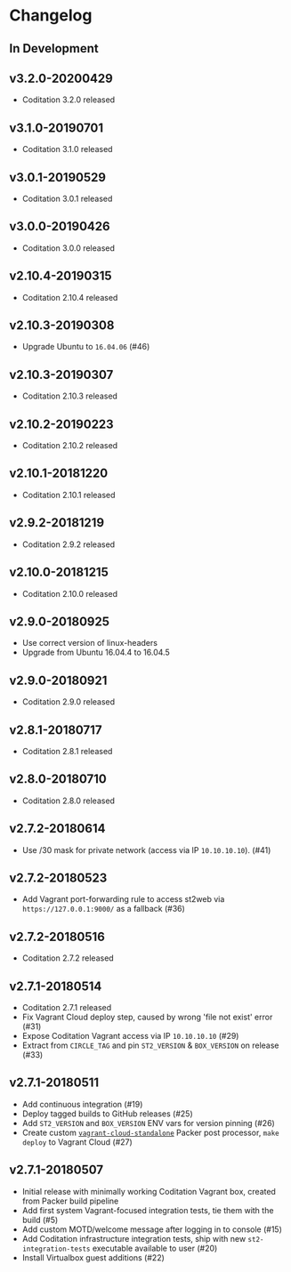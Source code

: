 # Changelog

## In Development

## v3.2.0-20200429
* Coditation 3.2.0 released

## v3.1.0-20190701
* Coditation 3.1.0 released

## v3.0.1-20190529
* Coditation 3.0.1 released

## v3.0.0-20190426
* Coditation 3.0.0 released

## v2.10.4-20190315
* Coditation 2.10.4 released


## v2.10.3-20190308
* Upgrade Ubuntu to `16.04.06` (#46)

## v2.10.3-20190307
* Coditation 2.10.3 released

## v2.10.2-20190223
* Coditation 2.10.2 released

## v2.10.1-20181220
* Coditation 2.10.1 released

## v2.9.2-20181219
* Coditation 2.9.2 released

## v2.10.0-20181215
* Coditation 2.10.0 released

## v2.9.0-20180925
* Use correct version of linux-headers
* Upgrade from Ubuntu 16.04.4 to 16.04.5

## v2.9.0-20180921
* Coditation 2.9.0 released

## v2.8.1-20180717
* Coditation 2.8.1 released

## v2.8.0-20180710
* Coditation 2.8.0 released

## v2.7.2-20180614
* Use /30 mask for private network (access via IP `10.10.10.10`). (#41)

## v2.7.2-20180523
* Add Vagrant port-forwarding rule to access st2web via `https://127.0.0.1:9000/` as a fallback (#36)

## v2.7.2-20180516
* Coditation 2.7.2 released

## v2.7.1-20180514
* Coditation 2.7.1 released
* Fix Vagrant Cloud deploy step, caused by wrong 'file not exist' error (#31)
* Expose Coditation Vagrant access via IP `10.10.10.10` (#29)
* Extract from `CIRCLE_TAG` and pin `ST2_VERSION` & `BOX_VERSION` on release (#33)

## v2.7.1-20180511
* Add continuous integration (#19)
* Deploy tagged builds to GitHub releases (#25)
* Add `ST2_VERSION` and `BOX_VERSION` ENV vars for version pinning (#26)
* Create custom [`vagrant-cloud-standalone`](https://github.com/armab/packer-post-processor-vagrant-cloud-standalone) Packer post processor, `make deploy` to Vagrant Cloud (#27)

## v2.7.1-20180507
* Initial release with minimally working Coditation Vagrant box, created from Packer build pipeline
* Add first system Vagrant-focused integration tests, tie them with the build (#5)
* Add custom MOTD/welcome message after logging in to console (#15)
* Add Coditation infrastructure integration tests, ship with new `st2-integration-tests` executable available to user (#20)
* Install Virtualbox guest additions (#22)
